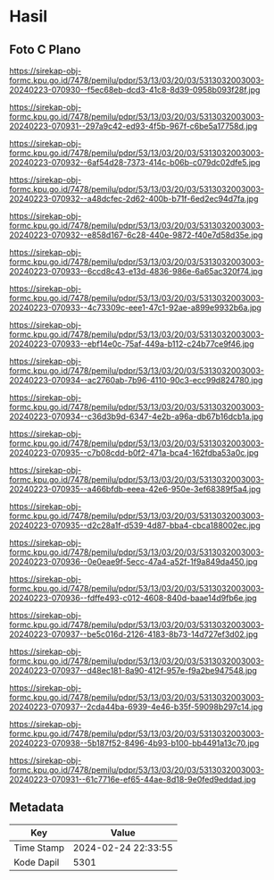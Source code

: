 # Hasil

## Foto C Plano

https://sirekap-obj-formc.kpu.go.id/7478/pemilu/pdpr/53/13/03/20/03/5313032003003-20240223-070930--f5ec68eb-dcd3-41c8-8d39-0958b093f28f.jpg

https://sirekap-obj-formc.kpu.go.id/7478/pemilu/pdpr/53/13/03/20/03/5313032003003-20240223-070931--297a9c42-ed93-4f5b-967f-c6be5a17758d.jpg

https://sirekap-obj-formc.kpu.go.id/7478/pemilu/pdpr/53/13/03/20/03/5313032003003-20240223-070932--6af54d28-7373-414c-b06b-c079dc02dfe5.jpg

https://sirekap-obj-formc.kpu.go.id/7478/pemilu/pdpr/53/13/03/20/03/5313032003003-20240223-070932--a48dcfec-2d62-400b-b71f-6ed2ec94d7fa.jpg

https://sirekap-obj-formc.kpu.go.id/7478/pemilu/pdpr/53/13/03/20/03/5313032003003-20240223-070932--e858d167-6c28-440e-9872-f40e7d58d35e.jpg

https://sirekap-obj-formc.kpu.go.id/7478/pemilu/pdpr/53/13/03/20/03/5313032003003-20240223-070933--6ccd8c43-e13d-4836-986e-6a65ac320f74.jpg

https://sirekap-obj-formc.kpu.go.id/7478/pemilu/pdpr/53/13/03/20/03/5313032003003-20240223-070933--4c73309c-eee1-47c1-92ae-a899e9932b6a.jpg

https://sirekap-obj-formc.kpu.go.id/7478/pemilu/pdpr/53/13/03/20/03/5313032003003-20240223-070933--ebf14e0c-75af-449a-b112-c24b77ce9f46.jpg

https://sirekap-obj-formc.kpu.go.id/7478/pemilu/pdpr/53/13/03/20/03/5313032003003-20240223-070934--ac2760ab-7b96-4110-90c3-ecc99d824780.jpg

https://sirekap-obj-formc.kpu.go.id/7478/pemilu/pdpr/53/13/03/20/03/5313032003003-20240223-070934--c36d3b9d-6347-4e2b-a96a-db67b16dcb1a.jpg

https://sirekap-obj-formc.kpu.go.id/7478/pemilu/pdpr/53/13/03/20/03/5313032003003-20240223-070935--c7b08cdd-b0f2-471a-bca4-162fdba53a0c.jpg

https://sirekap-obj-formc.kpu.go.id/7478/pemilu/pdpr/53/13/03/20/03/5313032003003-20240223-070935--a466bfdb-eeea-42e6-950e-3ef68389f5a4.jpg

https://sirekap-obj-formc.kpu.go.id/7478/pemilu/pdpr/53/13/03/20/03/5313032003003-20240223-070935--d2c28a1f-d539-4d87-bba4-cbca188002ec.jpg

https://sirekap-obj-formc.kpu.go.id/7478/pemilu/pdpr/53/13/03/20/03/5313032003003-20240223-070936--0e0eae9f-5ecc-47a4-a52f-1f9a849da450.jpg

https://sirekap-obj-formc.kpu.go.id/7478/pemilu/pdpr/53/13/03/20/03/5313032003003-20240223-070936--fdffe493-c012-4608-840d-baae14d9fb6e.jpg

https://sirekap-obj-formc.kpu.go.id/7478/pemilu/pdpr/53/13/03/20/03/5313032003003-20240223-070937--be5c016d-2126-4183-8b73-14d727ef3d02.jpg

https://sirekap-obj-formc.kpu.go.id/7478/pemilu/pdpr/53/13/03/20/03/5313032003003-20240223-070937--d48ec181-8a90-412f-957e-f9a2be947548.jpg

https://sirekap-obj-formc.kpu.go.id/7478/pemilu/pdpr/53/13/03/20/03/5313032003003-20240223-070937--2cda44ba-6939-4e46-b35f-59098b297c14.jpg

https://sirekap-obj-formc.kpu.go.id/7478/pemilu/pdpr/53/13/03/20/03/5313032003003-20240223-070938--5b187f52-8496-4b93-b100-bb4491a13c70.jpg

https://sirekap-obj-formc.kpu.go.id/7478/pemilu/pdpr/53/13/03/20/03/5313032003003-20240223-070931--61c7716e-ef65-44ae-8d18-9e0fed9eddad.jpg


## Metadata

| Key        | Value               |
| ---------- | ------------------- |
| Time Stamp | 2024-02-24 22:33:55 |
| Kode Dapil | 5301                |



